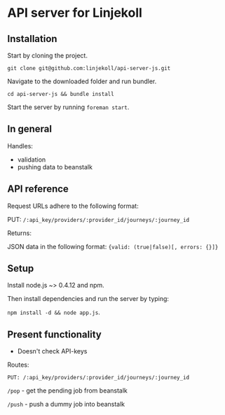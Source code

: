 # API server for Linjekoll

## Installation

Start by cloning the project.

`git clone git@github.com:linjekoll/api-server-js.git`

Navigate to the downloaded folder and run bundler.

`cd api-server-js && bundle install`

Start the server by running `foreman start`.

## In general

Handles:

- validation
- pushing data to beanstalk
  
## API reference

Request URLs adhere to the following format:

PUT: `/:api_key/providers/:provider_id/journeys/:journey_id`

Returns:

JSON data in the following format:
`{valid: (true|false)[, errors: {}]}`

## Setup

Install node.js ~> 0.4.12 and npm.

Then install dependencies and run the server by typing: 

`npm install -d && node app.js`.


## Present functionality

- Doesn't check API-keys

Routes:

`PUT: /:api_key/providers/:provider_id/journeys/:journey_id`

`/pop` - get the pending job from beanstalk

`/push` - push a dummy job into beanstalk